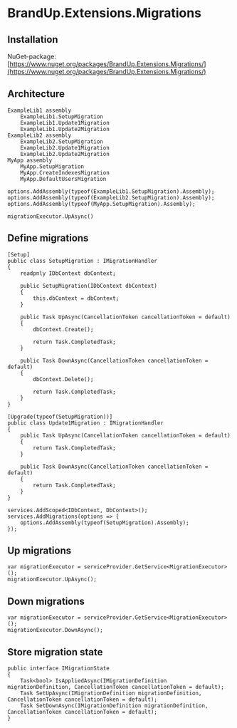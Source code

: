 # BrandUp.Extensions.Migrations

## Installation

NuGet-package: [https://www.nuget.org/packages/BrandUp.Extensions.Migrations/](https://www.nuget.org/packages/BrandUp.Extensions.Migrations/)

## Architecture

	ExampleLib1 assembly
		ExampleLib1.SetupMigration
		ExampleLib1.Update1Migration
		ExampleLib1.Update2Migration
	ExampleLib2 assembly
		ExampleLib2.SetupMigration
		ExampleLib2.Update1Migration
		ExampleLib2.Update2Migration
	MyApp assembly
		MyApp.SetupMigration
		MyApp.CreateIndexesMigration
		MyApp.DefaultUsersMigration

	options.AddAssembly(typeof(ExampleLib1.SetupMigration).Assembly);
	options.AddAssembly(typeof(ExampleLib2.SetupMigration).Assembly);
	options.AddAssembly(typeof(MyApp.SetupMigration).Assembly);

	migrationExecutor.UpAsync()

## Define migrations

```
[Setup]
public class SetupMigration : IMigrationHandler
{
	readpnly IDbContext dbContext;

	public SetupMigration(IDbContext dbContext)
	{
		this.dbContext = dbContext;
	}

	public Task UpAsync(CancellationToken cancellationToken = default)
	{
		dbContext.Create();		

		return Task.CompletedTask;
	}

	public Task DownAsync(CancellationToken cancellationToken = default)
	{
		dbContext.Delete();		

		return Task.CompletedTask;
	}
}

[Upgrade(typeof(SetupMigration))]
public class Update1Migration : IMigrationHandler
{
	public Task UpAsync(CancellationToken cancellationToken = default)
	{
		return Task.CompletedTask;
	}

	public Task DownAsync(CancellationToken cancellationToken = default)
	{
		return Task.CompletedTask;
	}
}

services.AddScoped<IDbContext, DbContext>();
services.AddMigrations(options => {
	options.AddAssembly(typeof(SetupMigration).Assembly);
});
```

## Up migrations

```
var migrationExecutor = serviceProvider.GetService<MigrationExecutor>();
migrationExecutor.UpAsync();
```

## Down migrations

```
var migrationExecutor = serviceProvider.GetService<MigrationExecutor>();
migrationExecutor.DownAsync();
```

## Store migration state

```
public interface IMigrationState
{
	Task<bool> IsAppliedAsync(IMigrationDefinition migrationDefinition, CancellationToken cancellationToken = default);
	Task SetUpAsync(IMigrationDefinition migrationDefinition, CancellationToken cancellationToken = default);
	Task SetDownAsync(IMigrationDefinition migrationDefinition, CancellationToken cancellationToken = default);
}
```